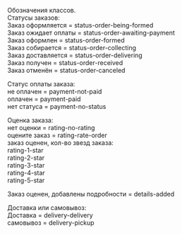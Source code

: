 Обозначения классов.  
Статусы заказов:  
Заказ оформляется = status-order-being-formed  
Заказ ожидает оплаты = status-order-awaiting-payment  
Заказ оформлен = status-order-formed  
Заказ собирается = status-order-collecting  
Заказ доставляется = status-order-delivering  
Заказ получен = status-order-received  
Заказ отменён = status-order-canceled  

Статус оплаты заказа:  
не оплачен = payment-not-paid   
оплачен = payment-paid  
нет статуса = payment-no-status  

Оценка заказа:  
нет оценки = rating-no-rating  
оцените заказ = rating-rate-order  
заказ оценен, кол-во звезд заказа:  
rating-1-star  
rating-2-star  
rating-3-star  
rating-4-star  
rating-5-star  

Заказ оценен, добавлены подробности = details-added  

Доставка или самовывоз:  
Доставка = delivery-delivery  
самовывоз = delivery-pickup  

